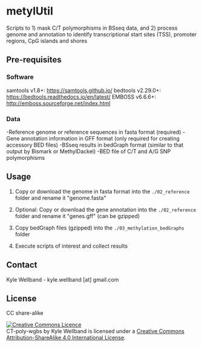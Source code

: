 # metylUtil

Scripts to 1) mask C/T polymorphisms in BSseq data, and 2) process genome and annotation to identify transcriptional start sites (TSS), promoter regions, CpG islands and shores

## Pre-requisites

### Software
samtools v1.8+: https://samtools.github.io/
bedtools v2.29.0+: https://bedtools.readthedocs.io/en/latest/
EMBOSS v6.6.6+: http://emboss.sourceforge.net/index.html

### Data

-Reference genome or reference sequences in fasta format (required)
-Gene annotation information in GFF format (only required for creating accessory BED files)
-BSseq results in bedGraph format (similar to that output by Bismark or MethylDackel)
-BED file of C/T and A/G SNP polymorphisms 

## Usage
1) Copy or download the genome in fasta format into the `./02_reference` folder and rename it "genome.fasta"

2) Optional: Copy or download the gene annotation into the `./02_reference` folder and rename it "genes.gff" (can be gzipped)

3) Copy bedGraph files (gzipped) into the `./03_methylation_bedGraphs` folder 

4) Execute scripts of interest and collect results

## Contact

Kyle Wellband - kyle.wellband [at] gmail.com

## License

CC share-alike

<a rel="license" href="http://creativecommons.org/licenses/by-sa/4.0/"><img alt="Creative Commons Licence" style="border-width:0" src="https://i.creativecommons.org/l/by-sa/4.0/88x31.png" /></a><br /><span xmlns:dct="http://purl.org/dc/terms/" property="dct:title">CT-poly-wgbs</span> by <span xmlns:cc="http://creativecommons.org/ns#" property="cc:attributionName">Kyle Wellband</span> is licensed under a <a rel="license" href="http://creativecommons.org/licenses/by-sa/4.0/">Creative Commons Attribution-ShareAlike 4.0 International License</a>.
